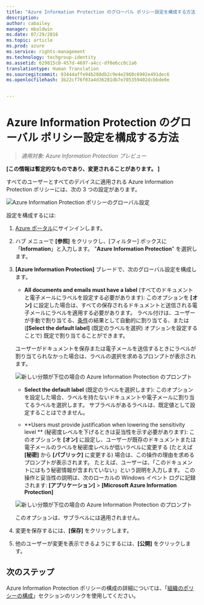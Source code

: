```yaml
---
title: "Azure Information Protection のグローバル ポリシー設定を構成する方法 | Azure Rights Management"
description: 
author: cabailey
manager: mbaldwin
ms.date: 07/29/2016
ms.topic: article
ms.prod: azure
ms.service: rights-management
ms.technology: techgroup-identity
ms.assetid: 629815c0-457d-4697-a4cc-df0e6cc0c1a6
translationtype: Human Translation
ms.sourcegitcommit: 93444affe94b280db2c9e4e2960c6902e491dec6
ms.openlocfilehash: 3b22cf76f03a4d36281db7e705359402dcbbde0e


---
```


# Azure Information Protection のグローバル ポリシー設定を構成する方法

>*適用対象: Azure Information Protection プレビュー*

**[この情報は暫定的なものであり、変更されることがあります。 ]**

すべてのユーザーとすべてのデバイスに適用される Azure Information Protection ポリシーには、次の 3 つの設定があります。

![Azure Information Protection ポリシーのグローバル設定](../media/info-protect-policy-settings.png)


設定を構成するには:

1. [Azure ポータル](https://portal.azure.com)にサインインします。
 
2. ハブ メニューで **[参照]** をクリックし、[フィルター] ボックスに「**Information**」と入力します。 "**Azure Information Protection**" を選択します。

3. **[Azure Information Protection]** ブレードで、次のグローバル設定を構成します。

    - **All documents and emails must have a label** (すべてのドキュメントと電子メールにラベルを設定する必要があります): このオプションを **[オン]** に設定した場合は、すべての保存されるドキュメントと送信される電子メールにラベルを適用する必要があります。 ラベル付けは、ユーザーが手動で割り当てる、[条件](configure-policy-classification.md)の結果として自動的に割り当てる、または (**[Select the default label]** (既定のラベルを選択) オプションを設定することで) 既定で割り当てることができます。 

    ユーザーがドキュメントを保存または電子メールを送信するときにラベルが割り当てられなかった場合は、ラベルの選択を求めるプロンプトが表示されます。

    ![新しい分類が下位の場合の Azure Information Protection のプロンプト](../media/info-protect-enforce-label.png)

    - **Select the default label** (既定のラベルを選択します): このオプションを設定した場合、ラベルを持たないドキュメントや電子メールに割り当てるラベルを選択します。 サブラベルがあるラベルは、既定値として設定することはできません。 

    - **Users must provide justification when lowering the sensitivity level ** (秘密度レベルを下げるときは妥当性を示す必要があります): このオプションを **[オン]** に設定し、ユーザーが既存のドキュメントまたは電子メールのラベルを秘密度レベルが低いラベルに変更する (たとえば **[秘密]** から **[パブリック]** に変更する) 場合は、この操作の理由を求めるプロンプトが表示されます。 たとえば、ユーザーは、「このドキュメントにはもう秘密情報が含まれていない」という説明を入力します。 この操作と妥当性の説明は、次のローカルの Windows イベント ログに記録されます: **[アプリケーション]**  >  **[Microsoft Azure Information Protection]**  

    ![新しい分類が下位の場合の Azure Information Protection のプロンプト](../media/info-protect-lower-justification.png)

    このオプションは、サブラベルには適用されません。

4. 変更を保存するには、**[保存]** をクリックします。

5. 他のユーザーが変更を表示できるようにするには、**[公開]** をクリックします。

## 次のステップ

Azure Information Protection ポリシーの構成の詳細については、「[組織のポリシーの構成](configure-policy.md#configuring-your-organization-s-policy)」セクションのリンクを使用してください。  












<!--HONumber=Jul16_HO5-->


